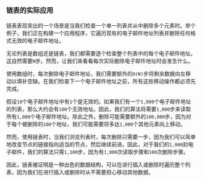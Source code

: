 ## `链表的实际应用`

链表表现突出的一个场景是当我们检查一个单一列表并从中删除多个元素时。举个例子，我们正在构建一个应用程序，它遍历现有的电子邮件地址列表并删除任何格式无效的电子邮件地址。

无论列表是数组还是链表，我们都需要逐个检查整个列表中的每个电子邮件地址。这自然需要`N`步。然而，让我们来看看每次实际删除电子邮件地址时会发生什么。

使用数组时，每次删除电子邮件地址，我们需要额外的`O(N)`步将剩余数据向左移动以填补空缺。在我们检查下一个电子邮件地址之前，所有这些移动操作都必须先完成。

假设`10`个电子邮件地址中有`1`个是无效的。如果我们有一个`1,000`个电子邮件地址的列表，那么大约会有`100`个无效地址。因此，我们的算法将需要`1,000`步来读取所有`1,000`个电子邮件地址。除此之外，删除可能需要额外的`100,000`步，因为对于每个被删除的`100`个地址，我们可能需要将多达`1,000`个其他元素向上移动。

然而，使用链表时，当我们浏览列表时，每次删除只需要一步，因为我们可以简单地改变节点的链接指向适当的节点，然后继续前进。因此，对于我们的`1,000`封电子邮件，我们的算法只需`1,100`步，因为有`1,000`次读取步骤和`100`次删除步骤。

因此，链表被证明是一种出色的数据结构，可以在进行插入或删除时遍历整个列表，因为我们在进行插入或删除时从不需要担心移动其他数据。
